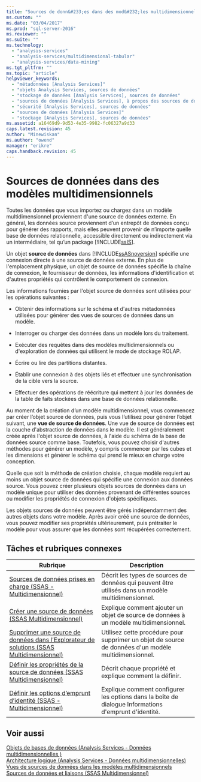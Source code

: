 ```yaml
---
title: "Sources de donn&#233;es dans des mod&#232;les multidimensionnels | Microsoft Docs"
ms.custom: ""
ms.date: "03/04/2017"
ms.prod: "sql-server-2016"
ms.reviewer: ""
ms.suite: ""
ms.technology: 
  - "analysis-services"
  - "analysis-services/multidimensional-tabular"
  - "analysis-services/data-mining"
ms.tgt_pltfrm: ""
ms.topic: "article"
helpviewer_keywords: 
  - "métadonnées [Analysis Services]"
  - "objets Analysis Services, sources de données"
  - "stockage de données [Analysis Services], sources de données"
  - "sources de données [Analysis Services], à propos des sources de données"
  - "sécurité [Analysis Services], sources de données"
  - "sources de données [Analysis Services]"
  - "stockage [Analysis Services], sources de données"
ms.assetid: a16469d9-9d53-4e35-9982-fc06327a9d33
caps.latest.revision: 45
author: "Minewiskan"
ms.author: "owend"
manager: "erikre"
caps.handback.revision: 45
---
```

# Sources de donn&#233;es dans des mod&#232;les multidimensionnels
  Toutes les données que vous importez ou chargez dans un modèle multidimensionnel proviennent d'une source de données externe. En général, les données source proviennent d’un entrepôt de données conçu pour générer des rapports, mais elles peuvent provenir de n’importe quelle base de données relationnelle, accessible directement ou indirectement via un intermédiaire, tel qu’un package [!INCLUDE[ssIS](../../includes/ssis-md.md)].  
  
 Un objet **source de données** dans [!INCLUDE[ssASnoversion](../../includes/ssasnoversion-md.md)] spécifie une connexion directe à une source de données externe. En plus de l'emplacement physique, un objet de source de données spécifie la chaîne de connexion, le fournisseur de données, les informations d'identification et d'autres propriétés qui contrôlent le comportement de connexion.  
  
 Les informations fournies par l'objet source de données sont utilisées pour les opérations suivantes :  
  
-   Obtenir des informations sur le schéma et d'autres métadonnées utilisées pour générer des vues de sources de données dans un modèle.  
  
-   Interroger ou charger des données dans un modèle lors du traitement.  
  
-   Exécuter des requêtes dans des modèles multidimensionnels ou d'exploration de données qui utilisent le mode de stockage ROLAP.  
  
-   Écrire ou lire des partitions distantes.  
  
-   Établir une connexion à des objets liés et effectuer une synchronisation de la cible vers la source.  
  
-   Effectuer des opérations de réécriture qui mettent à jour les données de la table de faits stockées dans une base de données relationnelle.  
  
 Au moment de la création d’un modèle multidimensionnel, vous commencez par créer l’objet source de données, puis vous l’utilisez pour générer l’objet suivant, une **vue de source de données**. Une vue de source de données est la couche d'abstraction de données dans le modèle. Il est généralement créée après l'objet source de données, à l'aide du schéma de la base de données source comme base. Toutefois, vous pouvez choisir d'autres méthodes pour générer un modèle, y compris commencer par les cubes et les dimensions et générer le schéma qui prend le mieux en charge votre conception.  
  
 Quelle que soit la méthode de création choisie, chaque modèle requiert au moins un objet source de données qui spécifie une connexion aux données source. Vous pouvez créer plusieurs objets sources de données dans un modèle unique pour utiliser des données provenant de différentes sources ou modifier les propriétés de connexion d'objets spécifiques.  
  
 Les objets sources de données peuvent être gérés indépendamment des autres objets dans votre modèle. Après avoir créé une source de données, vous pouvez modifier ses propriétés ultérieurement, puis prétraiter le modèle pour vous assurer que les données sont récupérées correctement.  
  
## Tâches et rubriques connexes  
  
|Rubrique|Description|  
|-----------|-----------------|  
|[Sources de données prises en charge &#40;SSAS - Multidimensionnel&#41;](../../analysis-services/multidimensional-models/supported-data-sources-ssas-multidimensional.md)|Décrit les types de sources de données qui peuvent être utilisés dans un modèle multidimensionnel.|  
|[Créer une source de données &#40;SSAS Multidimensionnel&#41;](../../analysis-services/multidimensional-models/create-a-data-source-ssas-multidimensional.md)|Explique comment ajouter un objet de source de données à un modèle multidimensionnel.|  
|[Supprimer une source de données dans l’Explorateur de solutions &#40;SSAS Multidimensionnel&#41;](../../analysis-services/multidimensional-models/delete-a-data-source-in-solution-explorer-ssas-multidimensional.md)|Utilisez cette procédure pour supprimer un objet de source de données d'un modèle multidimensionnel.|  
|[Définir les propriétés de la source de données &#40;SSAS Multidimensionnel&#41;](../../analysis-services/multidimensional-models/set-data-source-properties-ssas-multidimensional.md)|Décrit chaque propriété et explique comment la définir.|  
|[Définir les options d’emprunt d’identité &#40;SSAS - Multidimensionnel&#41;](../../analysis-services/multidimensional-models/set-impersonation-options-ssas-multidimensional.md)|Explique comment configurer les options dans la boîte de dialogue Informations d'emprunt d'identité.|  
  
## Voir aussi  
 [Objets de bases de données &#40;Analysis Services - Données multidimensionnelles &#41;](../../analysis-services/multidimensional-models/olap-logical/database-objects-analysis-services-multidimensional-data.md)   
 [Architecture logique &#40;Analysis Services - Données multidimensionnelles&#41;](../Topic/Logical%20Architecture%20\(Analysis%20Services%20-%20Multidimensional%20Data\).md)   
 [Vues de sources de données dans les modèles multidimensionnels](../../analysis-services/multidimensional-models/data-source-views-in-multidimensional-models.md)   
 [Sources de données et liaisons &#40;SSAS Multidimensionnel&#41;](../../analysis-services/multidimensional-models/data-sources-and-bindings-ssas-multidimensional.md)  
  
  